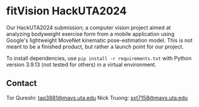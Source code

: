# fitVision HackUTA2024
Our HackUTA2024 submission; a computer vision project aimed at analyzing bodyweight exercise form from a mobile application using Google's lightweight MoveNet kinematic pose-estimation model. This is not meant to be a finished product, but rather a launch point for our project. 

To install dependencies, use `pip install -r requirements.txt` with Python version 3.9.13 (not tested for others) in a virtual environment. 


## Contact
Tor Qureshi: taq3881@mavs.uta.edu
Nick Truong: sxt7158@mavs.uta.edu
